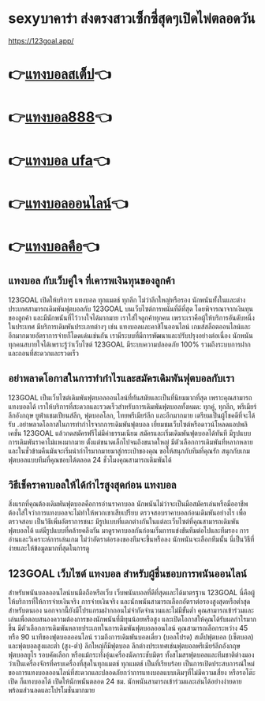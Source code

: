 
# sexyบาคาร่า ส่งตรงสาวเซ็กซี่สุดๆเปิดไพ่ตลอดวัน

https://123goal.app/


# 👉[แทงบอลสเต็ป](https://123goal.app/)👈
# 👉[แทงบอล888](https://123goal.app/)👈
# 👉[แทงบอล ufa](https://123goal.app/)👈
# 👉[แทงบอลออนไลน์](https://123goal.app/)👈
# 👉[แทงบอลคือ](https://123goal.app/)👈

## แทงบอล กับเว็บคู่ใจ ที่เคารพเงินทุนของลูกค้า
123GOAL เปิดให้บริการ แทงบอล ทุกแมตช์ ทุกลีก ไม่ว่าลีกใหญ่หรือรอง นักพนันทั้งในและต่างประเทศสามารถเดิมพันฟุตบอลกับ 123GOAL บนเว็บไซต์การพนันที่ดีที่สุด โดยพิจารณาจากเงินทุนของลูกค้า และมีนักพนันที่ไว้วางใจได้มากมาย เราใส่ใจลูกค้าทุกคน เพราะเราคือผู้ให้บริการอันดับหนึ่งในประเทศ มีบริการเดิมพันประเภทต่างๆ เช่น แทงบอลและคาสิโนออนไลน์ เกมส์สล็อตออนไลน์และอีกมากมายอัตราการจ่ายก็โดดเด่นเช่นกัน เรามีระบบที่มีการพัฒนาและปรับปรุงอย่างต่อเนื่อง นักพนันทุกคนสบายใจได้เพราะรู้ว่าเว็บไซต์ 123GOAL มีระบบความปลอดภัย 100% รวมถึงระบบการฝากและถอนที่สะดวกและรวดเร็ว
## อย่าพลาดโอกาสในการทำกำไรและสมัครเดิมพันฟุตบอลกับเรา
123GOAL เป็นเว็บไซต์เดิมพันฟุตบอลออนไลน์ที่ทันสมัยและเป็นที่นิยมมากที่สุด เพราะคุณสามารถแทงบอลได้ เราให้บริการที่สะดวกและรวดเร็วสำหรับการเดิมพันฟุตบอลทั้งหมด: ทุกคู่, ทุกลีก, พรีเมียร์ลีกอังกฤษ ยูฟ่าแชมเปียนส์ลีก, ฟุตบอลโลก, ไทยพรีเมียร์ลีก และอีกมากมาย เตรียมเป็นผู้โชคดีที่จะได้รับ .อย่าพลาดโอกาสในการทำกำไรจากการเดิมพันฟุตบอล เยี่ยมชมเว็บไซต์หรือดาวน์โหลดแอปพลิเคชั่น 123GOAL แล้วกดสมัครฟรีไม่มีค่าธรรมเนียม สมัครและเริ่มเดิมพันฟุตบอลได้ทันที มีรูปแบบการเดิมพันราคาไม่แพงมากมาย ตั้งแต่ขนาดเล็กไปจนถึงขนาดใหญ่ มีตัวเลือกการเดิมพันที่หลากหลาย และในชั่วข้ามคืนมันจะเริ่มนำกำไรมากมายมาสู่กระเป๋าของคุณ ขอให้สนุกกับทีมที่คุณรัก สนุกกับเกมฟุตบอลแบบทีมที่คุณชอบได้ตลอด 24 ชั่วโมงคุณสามารถเดิมพันได้
## วิธีเช็คราคาบอลให้ได้กำไรสูงสุดก่อน แทงบอล
สิ่งแรกที่คุณต้องเดิมพันฟุตบอลคือการอ่านราคาบอล นักพนันไม่ว่าจะเป็นมือสมัครเล่นหรือมืออาชีพต้องใส่ใจว่าการแทงบอลจะไม่ทำให้พวกเขาเสียเปรียบ ตรวจสอบราคาบอลก่อนเดิมพันอย่างไร เพื่อตรวจสอบ เป็นวิธีเพิ่มอัตราการชนะ มีรูปแบบที่แตกต่างกันในแต่ละเว็บไซต์ที่คุณสามารถเดิมพันฟุตบอลได้ แต่มีรูปแบบที่คล้ายคลึงกัน มาดูราคาบอลกันก่อนเริ่มการแข่งขันทีมต่อไปและทีมรอง การอ่านและวิเคราะห์การเล่นเกม ไม่ว่าอัตราต่อรองของทีมจะขึ้นหรือลง นักพนันจะเลือกทีมนั้น นี่เป็นวิธีที่ง่ายและให้ข้อมูลมากที่สุดในการดู
## 123GOAL เว็บไซต์ แทงบอล สำหรับผู้ชื่นชอบการพนันออนไลน์    
สำหรับพนันบอลออนไลน์บนมือถือหรือเว็บ เว็บพนันบอลที่ดีที่สุดและได้มาตรฐาน 123GOAL นี่คือผู้ให้บริการที่ให้การจ่ายเงินจริง การจ่ายเงินจริง และนักพนันสามารถเลือกอัตราต่อรองสูงสุดหรือต่ำสุดสำหรับตนเอง นอกจากนี้ยังมีโปรแกรมฝากถอนไม่จำกัดจำนวนและไม่มีขั้นต่ำ คุณสามารถเข้าร่วมและเล่นเพื่อตอบสนองความต้องการของนักพนันที่มีทุนน้อยหรือสูง และเปิดโอกาสให้คุณได้รับผลกำไรมากขึ้น มีตัวเลือกการเดิมพันหลายประเภทในการเดิมพันฟุตบอลออนไลน์ คุณสามารถเลือกระหว่าง 45 หรือ 90 นาทีของฟุตบอลออนไลน์ รวมถึงการเดิมพันบอลเดี่ยว (บอลโปรด) สเต็ปฟุตบอล (เซ็ตบอล) และฟุตบอลสูงและต่ำ (สูง-ต่ำ) ลีกใหญ่ก็มีฟุตบอล ลีกต่างประเทศเช่นฟุตบอลพรีเมียร์ลีกอังกฤษ ฟุตบอลยูโร รอบคัดเลือก หรือแม้กระทั่งอุ่นเครื่องนัดกระชับมิตร ทั้งสโมสรฟุตบอลและทีมชาติต่างมองว่าเป็นเครื่องจักรที่ครบเครื่องที่สุดในทุกแมตช์ ทุกแมตช์ เป็นที่เรียบร้อย เป็นการเปิดประสบการณ์ใหม่ของการแทงบอลออนไลน์ที่สะดวกและปลอดภัยกว่าการแทงบอลแบบเดิมๆที่ไม่มีความเสี่ยง หรือรอโต๊ะเปิด ก็แทงบอลได้ เปิดให้นักพนันตลอด 24 ชม. นักพนันสามารถเข้าร่วมและเล่นได้อย่างง่ายดาย พร้อมส่วนลดและโปรโมชั่นมากมาย

